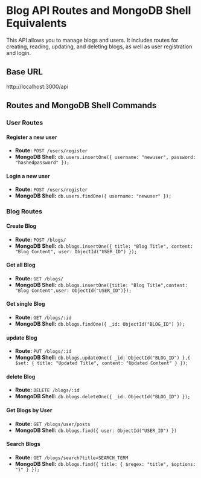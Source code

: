 # Blog API Routes and MongoDB Shell Equivalents

This API allows you to manage blogs and users. It includes routes for creating, reading, updating, and deleting blogs, as well as user registration and login.

## Base URL
http://localhost:3000/api

## Routes and MongoDB Shell Commands

### User Routes

#### Register a new user
- **Route:** `POST /users/register`
- **MongoDB Shell:** `db.users.insertOne({ username: "newuser", password: "hashedpassword" });`

#### Login a new user
- **Route:** `POST /users/register`
- **MongoDB Shell:** `db.users.findOne({ username: "newuser" });`

### Blog Routes 

#### Create Blog  
- **Route:** `POST /blogs/`
- **MongoDB Shell:** `db.blogs.insertOne({
  title: "Blog Title",
  content: "Blog Content",
    user: ObjectId("USER_ID")
});`

#### Get all Blog  
- **Route:** `GET /blogs/`
- **MongoDB Shell:** `db.blogs.insertOne({title: "Blog Title",content: "Blog Content",user: ObjectId("USER_ID")});`

#### Get single Blog  
- **Route:** `GET /blogs/:id`
- **MongoDB Shell:** `db.blogs.findOne({ _id: ObjectId("BLOG_ID") });`


#### update Blog  
- **Route:** `PUT /blogs/:id`
- **MongoDB Shell:** `db.blogs.updateOne({ _id: ObjectId("BLOG_ID") },{ $set: { title: "Updated Title", content: "Updated Content" } });`

#### delete Blog  
- **Route:** `DELETE /blogs/:id`
- **MongoDB Shell:** `db.blogs.deleteOne({ _id: ObjectId("BLOG_ID") });`

#### Get Blogs by User   
- **Route:** `GET /blogs/user/posts`
- **MongoDB Shell:** `db.blogs.find({ user: ObjectId("USER_ID") })`

#### Search Blogs   
- **Route:** `GET /blogs/search?title=SEARCH_TERM`
- **MongoDB Shell:** `db.blogs.find({ title: { $regex: "title", $options: "i" } });`
